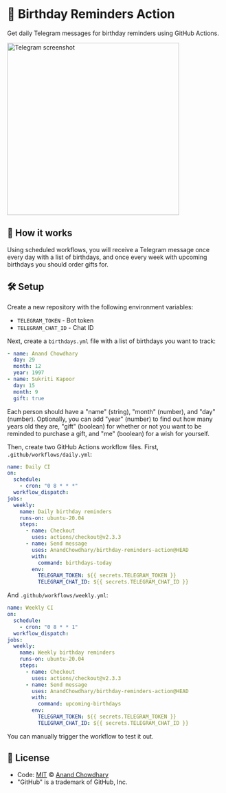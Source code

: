 # 🎁 Birthday Reminders Action

Get daily Telegram messages for birthday reminders using GitHub Actions.

<img alt="Telegram screenshot" src="https://user-images.githubusercontent.com/2841780/199228083-74f05361-c7ab-411a-bbf3-040d216cc5d9.jpeg" width="400">

## 🎈 How it works

Using scheduled workflows, you will receive a Telegram message once every day with a list of birthdays, and once every week with upcoming birthdays you should order gifts for.

## 🛠️ Setup

Create a new repository with the following environment variables:

- `TELEGRAM_TOKEN` - Bot token
- `TELEGRAM_CHAT_ID` - Chat ID

Next, create a `birthdays.yml` file with a list of birthdays you want to track:

```yaml
- name: Anand Chowdhary
  day: 29
  month: 12
  year: 1997
- name: Sukriti Kapoor
  day: 15
  month: 9
  gift: true
```

Each person should have a "name" (string), "month" (number), and "day" (number). Optionally, you can add "year" (number) to find out how many years old they are, "gift" (boolean) for whether or not you want to be reminded to purchase a gift, and "me" (boolean) for a wish for yourself.

Then, create two GitHub Actions workflow files. First, `.github/workflows/daily.yml`:

```yaml
name: Daily CI
on:
  schedule:
    - cron: "0 8 * * *"
  workflow_dispatch:
jobs:
  weekly:
    name: Daily birthday reminders
    runs-on: ubuntu-20.04
    steps:
      - name: Checkout
        uses: actions/checkout@v2.3.3
      - name: Send message
        uses: AnandChowdhary/birthday-reminders-action@HEAD
        with:
          command: birthdays-today
        env:
          TELEGRAM_TOKEN: ${{ secrets.TELEGRAM_TOKEN }}
          TELEGRAM_CHAT_ID: ${{ secrets.TELEGRAM_CHAT_ID }}
```

And `.github/workflows/weekly.yml`:

```yaml
name: Weekly CI
on:
  schedule:
    - cron: "0 8 * * 1"
  workflow_dispatch:
jobs:
  weekly:
    name: Weekly birthday reminders
    runs-on: ubuntu-20.04
    steps:
      - name: Checkout
        uses: actions/checkout@v2.3.3
      - name: Send message
        uses: AnandChowdhary/birthday-reminders-action@HEAD
        with:
          command: upcoming-birthdays
        env:
          TELEGRAM_TOKEN: ${{ secrets.TELEGRAM_TOKEN }}
          TELEGRAM_CHAT_ID: ${{ secrets.TELEGRAM_CHAT_ID }}
```

You can manually trigger the workflow to test it out.

## 📄 License

- Code: [MIT](./LICENSE) © [Anand Chowdhary](https://anandchowdhary.com)
- "GitHub" is a trademark of GitHub, Inc.
